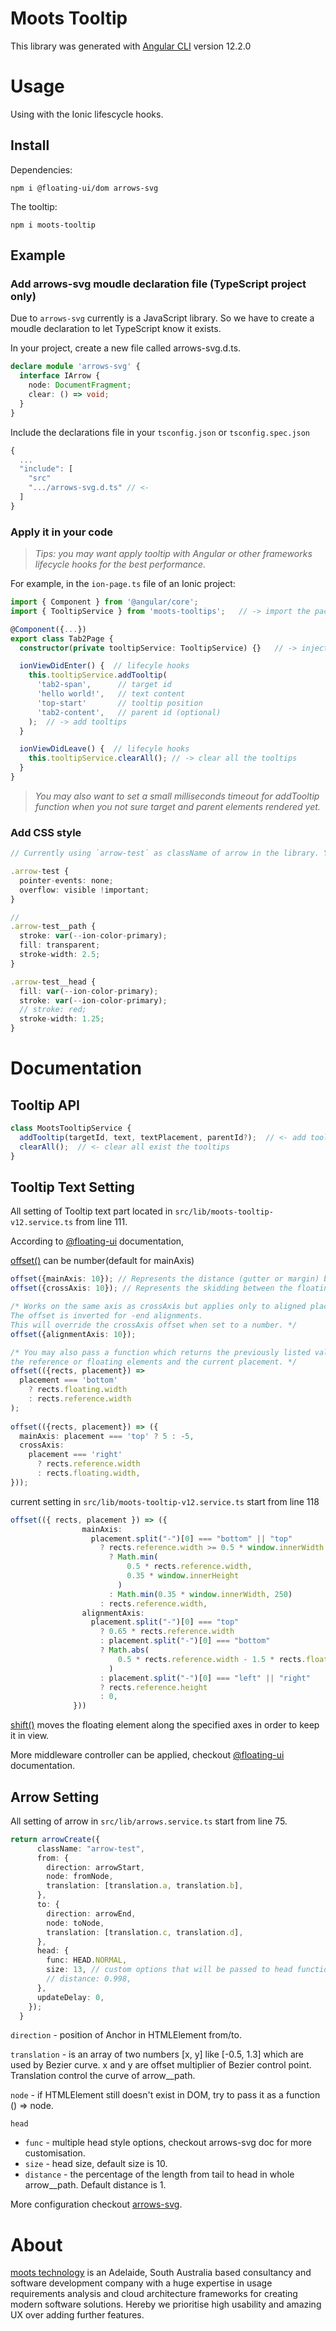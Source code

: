 # Moots Tooltip

This library was generated with [Angular CLI](https://github.com/angular/angular-cli) version 12.2.0

# Usage

Using with the Ionic lifescycle hooks.

## Install

Dependencies:

`npm i @floating-ui/dom arrows-svg`

The tooltip:

`npm i moots-tooltip`

## Example
### Add arrows-svg moudle declaration file (TypeScript project only)
Due to `arrows-svg` currently is a JavaScript library. So we have to create a moudle declaration to let TypeScript know it exists.

In your project, create a new file called arrows-svg.d.ts.
```ts
declare module 'arrows-svg' {
  interface IArrow {
    node: DocumentFragment;
    clear: () => void;
  }
}
```
Include the declarations file in your `tsconfig.json` or `tsconfig.spec.json`
```ts
{
  ...
  "include": [
    "src"
    ".../arrows-svg.d.ts" // <-
  ]
}
```
### Apply it in your code
> *Tips: you may want apply tooltip with Angular or other frameworks lifecycle hooks for the best performance.*

For example, in the `ion-page.ts` file of an Ionic project:
```ts
import { Component } from '@angular/core';
import { TooltipService } from 'moots-tooltips';   // -> import the package

@Component({...})
export class Tab2Page {
  constructor(private tooltipService: TooltipService) {}   // -> inject the service

  ionViewDidEnter() {  // lifecyle hooks
    this.tooltipService.addTooltip(
      'tab2-span',      // target id
      'hello world!',   // text content
      'top-start'       // tooltip position
      'tab2-content',   // parent id (optional)
    );  // -> add tooltips
  }

  ionViewDidLeave() {  // lifecyle hooks
    this.tooltipService.clearAll(); // -> clear all the tooltips
  }
}
```
> *You may also want to set a small milliseconds timeout for addTooltip function when you not sure target and parent elements rendered yet.*

### Add CSS style
```ts
// Currently using `arrow-test` as className of arrow in the library. You can change it in `src/lib/arrows.service.ts` line 76. 

.arrow-test {
  pointer-events: none;
  overflow: visible !important;
}

// 
.arrow-test__path {
  stroke: var(--ion-color-primary);
  fill: transparent;
  stroke-width: 2.5;
}

.arrow-test__head {
  fill: var(--ion-color-primary);
  stroke: var(--ion-color-primary);
  // stroke: red;
  stroke-width: 1.25;
}

```

# Documentation
## Tooltip API
```ts
class MootsTooltipService {
  addTooltip(targetId, text, textPlacement, parentId?);  // <- add tooltip
  clearAll();  // <- clear all exist the tooltips
}
```

## Tooltip Text Setting
All setting of Tooltip text part located in `src/lib/moots-tooltip-v12.service.ts` from line 111.

According to [@floating-ui](https://floating-ui.com/) documentation, 

[offset()](https://floating-ui.com/docs/offset) can be number(default for mainAxis)
```ts
offset({mainAxis: 10}); // Represents the distance (gutter or margin) between the floating element and the reference element.
offset({crossAxis: 10}); // Represents the skidding between the floating element and the reference element.

/* Works on the same axis as crossAxis but applies only to aligned placements and works logically.
The offset is inverted for -end alignments. 
This will override the crossAxis offset when set to a number. */
offset({alignmentAxis: 10});

/* You may also pass a function which returns the previously listed values — this enables you to read the dimensions of
the reference or floating elements and the current placement. */
offset(({rects, placement}) =>
  placement === 'bottom'
    ? rects.floating.width
    : rects.reference.width
);
 
offset(({rects, placement}) => ({
  mainAxis: placement === 'top' ? 5 : -5,
  crossAxis:
    placement === 'right'
      ? rects.reference.width
      : rects.floating.width,
}));
```

current setting in `src/lib/moots-tooltip-v12.service.ts` start from line 118
```typescript
offset(({ rects, placement }) => ({
                mainAxis:
                  placement.split("-")[0] === "bottom" || "top"
                    ? rects.reference.width >= 0.5 * window.innerWidth
                      ? Math.min(
                          0.5 * rects.reference.width,
                          0.35 * window.innerHeight
                        )
                      : Math.min(0.35 * window.innerWidth, 250)
                    : rects.reference.width,
                alignmentAxis:
                  placement.split("-")[0] === "top"
                    ? 0.65 * rects.reference.width
                    : placement.split("-")[0] === "bottom"
                    ? Math.abs(
                        0.5 * rects.reference.width - 1.5 * rects.floating.width
                      )
                    : placement.split("-")[0] === "left" || "right"
                    ? rects.reference.height
                    : 0,
              }))
```

[shift()](https://floating-ui.com/docs/shift) moves the floating element along the specified axes in order to keep it in view.

More middleware controller can be applied, checkout [@floating-ui](https://floating-ui.com/) documentation.

## Arrow Setting
All setting of arrow in `src/lib/arrows.service.ts` start from line 75. 
```ts
return arrowCreate({
      className: "arrow-test",
      from: {
        direction: arrowStart,
        node: fromNode,
        translation: [translation.a, translation.b],
      },
      to: {
        direction: arrowEnd,
        node: toNode,
        translation: [translation.c, translation.d],
      },
      head: {
        func: HEAD.NORMAL,
        size: 13, // custom options that will be passed to head function
        // distance: 0.998,
      },
      updateDelay: 0,
    });
  }
```

`direction` - position of Anchor in HTMLElement from/to.

`translation` - is an array of two numbers [x, y] like [-0.5, 1.3] which are used by Bezier curve. x and y are offset multiplier of 
Bezier control point. Translation control the curve of arrow__path.

`node` - if HTMLElement still doesn't exist in DOM, try to pass it as a function () => node.

`head`
 - `func` - multiple head style options, checkout arrows-svg doc for more customisation.
 - `size` - head size, default size is 10.
 - `distance` - the percentage of the length from tail to head in whole arrow__path. Default distance is 1.

More configuration checkout [arrows-svg](https://www.npmjs.com/package/arrows-svg/v/1.5.4).

# About

[moots technology](https://mootstech.com.au) is an Adelaide, South Australia based consultancy and software development company with a huge expertise in usage requirements analysis and cloud architecture frameworks for creating modern software solutions. Hereby we prioritise high usability and amazing UX over adding further features.
